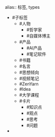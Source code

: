 alias:: 标签, types

- #子标签
	- #人物
		- #哲学家
		- #自媒体博主
	- #产品
		- #AI产品
		- #笔记软件
	- #书籍
	- #名言
	- #思想倾向
	- #视频笔记
	- #ZenYarn
	- #Idea
	- #大学课程
	- #卡片
		- #知识点
		- #观点
		- #思考
		- #问题
-